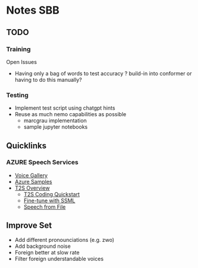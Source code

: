 # Notes SBB

## TODO

### Training

Open Issues
- Having only a bag of words to test accuracy 
	? build-in into conformer or having to do this manually?

### Testing
- Implement test script using chatgpt hints
- Reuse as much nemo capabilities as possible
	- marcgrau implementation
	- sample jupyter notebooks

## Quicklinks

### AZURE Speech Services
- [Voice Gallery](https://speech.microsoft.com/portal/voicegallery)
- [Azure Samples](https://github.com/Azure-Samples/Cognitive-Speech-TTS)
- [T2S Overview](https://learn.microsoft.com/en-us/azure/cognitive-services/speech-service/index-text-to-speech)
	- [T2S Coding Quickstart](https://learn.microsoft.com/en-us/azure/cognitive-services/speech-service/get-started-text-to-speech?pivots=programming-language-python&tabs=linux%2Cterminal)
	- [Fine-tune with SSML](https://learn.microsoft.com/en-us/azure/cognitive-services/speech-service/speech-synthesis-markup)
	- [Speech from File](https://learn.microsoft.com/en-us/azure/cognitive-services/speech-service/how-to-speech-synthesis?tabs=browserjs%2Cterminal&pivots=programming-language-python)

## Improve Set
- Add different pronounciations (e.g. zwo)
- Add background noise
- Foreign better at slow rate
- Filter foreign understandable voices

